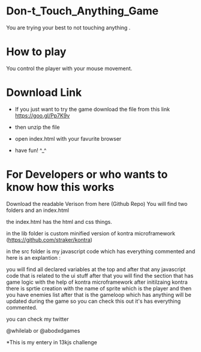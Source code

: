 # Don-t_Touch_Anything_Game
You are trying your best to not touching anything .

# How to play 
You control the player with your mouse movement.
# Download Link 
- If you just want to try the game download the file from this link 
https://goo.gl/Pp7K9v
- then unzip the file 

- open index.html with your favurite browser 

- have fun! ^_^
# For Developers or who wants to know how this works
Download the readable Verison from here (Github Repo) 
You will find two folders and an index.html 

the index.html has the html and css things.

in the lib folder is custom minified version of kontra microframework (https://github.com/straker/kontra)

in the src folder is my javascript code which has everything commented and here is an explantion :

you will find all declared variables at the top and after that any javascript code that is related to the ui stuff after that you will find the section that has game logic with the help of kontra microframework after initilzaing kontra there is sprtie creation with the name of sprite which is the player and then you have enemies list after that is the gameloop which has anything will be updated during the game so you can check this out it's has everything commented. 


you can check my twitter 

@whilelab or @abodxdgames

*This is my entery in 13kjs challenge 
